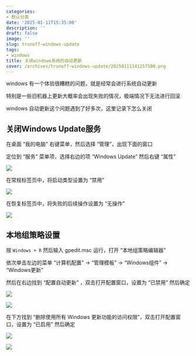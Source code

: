 ```yaml
---
categories:
- 默认分类
date: '2025-01-11T15:35:00'
description: ''
draft: false
image: ''
slug: trunoff-windows-update
tags:
- windows
title: 关闭windows系统的自动更新
cover: /archives/trunoff-windows-update/20250111141257500.png
---
```


windows 有一个体验很糟糕的问题，就是经常会进行系统自动更新

特别是一些旧机器上更新大概率会出现失败的情况，极端情况下无法进行回滚

windows 自动更新这个问题遇到了好多次，这里记录下怎么关闭

## 关闭Windows Update服务
在桌面 “我的电脑” 右键菜单，然后选择 “管理”，出现下面的窗口

定位到 “服务” 菜单项，选择右边的项 “Windows Update” 然后右键 “属性”

![](/archives/trunoff-windows-update/20250111141257500.png)

在常规标签页中，将启动类型设置为 “禁用”

![](/archives/trunoff-windows-update/20250111141553389.png)

在恢复标签页中，将失败的后续操作设置为 “无操作”

![](/archives/trunoff-windows-update/20250111141701280.png)

## 本地组策略设置

按 `Windows + R` 然后输入 gpedit.msc 运行，打开 “本地组策略编辑器”

依次单击左边的菜单 “计算机配置” -> “管理模板” -> “Windows组件” -> “Windows更新”

然后在右边找到 “配置自动更新” ，双击打开配置窗口，设置为 “已禁用” 然后确定

![](/archives/trunoff-windows-update/20250111143414443.png)

![](/archives/trunoff-windows-update/20250111143526767.png)

在下方找到 “删除使用所有 Windows 更新功能的访问权限”，双击打开配置窗口，设置为 “已启用” 然后确定

![](/archives/trunoff-windows-update/20250111143620958.png)

![](/archives/trunoff-windows-update/20250111152111431.png)
